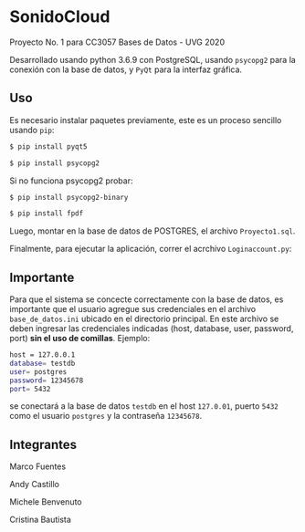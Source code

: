 # SonidoCloud

Proyecto No. 1 para CC3057 Bases de Datos - UVG 2020

Desarrollado usando python 3.6.9 con PostgreSQL, usando ```psycopg2``` para la conexión con la base de datos, y ```PyQt``` para la interfaz gráfica.

## Uso

Es necesario instalar paquetes previamente, este es un proceso sencillo usando ```pip```:

```bash
$ pip install pyqt5
```
```bash
$ pip install psycopg2
```
Si no funciona psycopg2 probar:
```bash
$ pip install psycopg2-binary
```
```bash
$ pip install fpdf
```

Luego, montar en la base de datos de POSTGRES, el archivo ```Proyecto1.sql```.

Finalmente, para ejecutar la aplicación, correr el acrchivo ```Loginaccount.py```:


## Importante

Para que el sistema se concecte correctamente con la base de datos, es importante que el usuario agregue sus credenciales en el archivo ```base_de_datos.ini``` ubicado en el directorio principal. En este archivo se deben ingresar las credenciales indicadas (host, database, user, password, port) **sin el uso de comillas**. Ejemplo:
``` bash
host = 127.0.0.1
database= testdb
user= postgres
password= 12345678
port= 5432
```
se conectará a la base de datos ```testdb``` en el host ```127.0.01```, puerto ```5432``` como el usuario ```postgres``` y la contraseña ```12345678```.

## Integrantes

Marco Fuentes

Andy Castillo

Michele Benvenuto

Cristina Bautista
